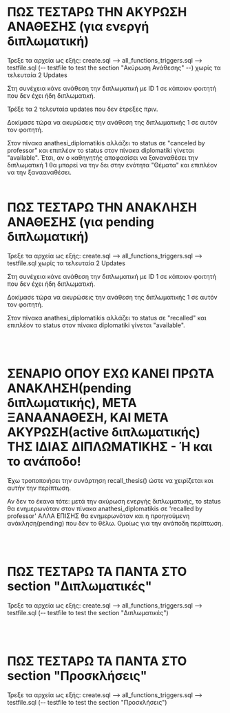 # ΠΩΣ ΤΕΣΤΑΡΩ ΤΗΝ ΑΚΥΡΩΣΗ ΑΝΑΘΕΣΗΣ (για ενεργή διπλωματική)

Τρεξε τα αρχεία ως εξής:    create.sql  -->   all_functions_triggers.sql   -->  testfile.sql (-- testfile to test the section "Ακύρωση Ανάθεσης" --) χωρίς τα τελευταία 2 Updates

Στη συνέχεια κάνε ανάθεση την διπλωματική με ID 1 σε κάποιον φοιτητή που δεν έχει ήδη διπλωματική.

Τρέξε τα 2 τελευταία updates που δεν έτρεξες πριν.

Δοκίμασε τώρα να ακυρώσεις την ανάθεση της διπλωματικής 1 σε αυτόν τον φοιτητή.

Στον πίνακα anathesi_diplomatikis αλλάζει το status σε "canceled by professor" και επιπλέον το status στον πίνακα diplomatiki γίνεται "available". 
Έτσι, αν ο καθηγητής αποφασίσει να ξαναναθέσει την διπλωματική 1 θα μπορεί να την δει στην ενότητα "Θέματα" και επιπλέον να την ξανααναθέσει.
<br>
<br>

# ΠΩΣ ΤΕΣΤΑΡΩ ΤΗΝ ΑΝΑΚΛΗΣΗ ΑΝΑΘΕΣΗΣ (για pending διπλωματική)

Τρεξε τα αρχεία ως εξής:    create.sql  -->   all_functions_triggers.sql   -->  testfile.sql  χωρίς τα τελευταία 2 Updates

Στη συνέχεια κάνε ανάθεση την διπλωματική με ID 1 σε κάποιον φοιτητή που δεν έχει ήδη διπλωματική.

Δοκίμασε τώρα να ακυρώσεις την ανάθεση της διπλωματικής 1 σε αυτόν τον φοιτητή.

Στον πίνακα anathesi_diplomatikis αλλάζει το status σε "recalled" και επιπλέον το status στον πίνακα diplomatiki γίνεται "available". 

<br>
<br>

# ΣΕΝΑΡΙΟ ΟΠΟΥ ΕΧΩ ΚΑΝΕΙ ΠΡΩΤΑ ΑΝΑΚΛΗΣΗ(pending διπλωματικής), ΜΕΤΑ ΞΑΝΑΑΝΑΘΕΣΗ, ΚΑΙ ΜΕΤΑ ΑΚΥΡΩΣΗ(active διπλωματικής) ΤΗΣ ΙΔΙΑΣ ΔΙΠΛΩΜΑΤΙΚΗΣ  -  Ή και το ανάποδο!

Έχω τροποποιήσει την συνάρτηση recall_thesis() ώστε να χειρίζεται και αυτήν την περίπτωση. <br>

Αν δεν το έκανα τότε:   μετά την ακύρωση ενεργής διπλωματικής, το status θα ενημερωνόταν στον πίνακα anathesi_diplomatikis σε 'recalled by professor' ΑΛΛΑ ΕΠΙΣΗΣ θα ενημερωνόταν και η προηγούμενη ανάκληση(pending) που δεν το θέλω. Ομοίως για την ανάποδη περίπτωση.

<br>
<br>

# ΠΩΣ ΤΕΣΤΑΡΩ ΤΑ ΠΑΝΤΑ ΣΤΟ section "Διπλωματικές" 

Τρεξε τα αρχεία ως εξής:    create.sql  -->   all_functions_triggers.sql   -->  testfile.sql (--  testfile to test the section "Διπλωματικές")

<br>
<br>

# ΠΩΣ ΤΕΣΤΑΡΩ ΤΑ ΠΑΝΤΑ ΣΤΟ section "Προσκλήσεις"

Τρεξε τα αρχεία ως εξής:    create.sql  -->   all_functions_triggers.sql   -->  testfile.sql (--  testfile to test the section "Προσκλήσεις")

